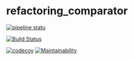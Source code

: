 # refactoring_comparator

[![pipeline statu](https://gitlab.com/alex.vaitsekhovich/refactoring_comparator/badges/main/pipeline.svg)](https://gitlab.com/alex.vaitsekhovich/refactoring_comparator/pipelines)

[![Build Status](https://travis-ci.org/alexvaitsekhovich/refactoring_comparator.svg?branch=main)](https://travis-ci.org/alexvaitsekhovich/refactoring_comparator)

[![codecov](https://codecov.io/gh/alexvaitsekhovich/refactoring_comparator/branch/main/graph/badge.svg)](https://codecov.io/gh/alexvaitsekhovich/refactoring_comparator) [![Maintainability](https://api.codeclimate.com/v1/badges/4cd20d5cc4cc11c47998/maintainability)](https://codeclimate.com/github/alexvaitsekhovich/refactoring_comparator/maintainability)
